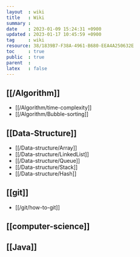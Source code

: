 ```yaml
---
layout  : wiki
title   : Wiki
summary : 
date    : 2023-01-09 15:24:31 +0900
updated : 2023-01-17 10:45:59 +0900
tag     : wiki
resource: 38/1839B7-F38A-4961-B680-EEA4A250632E
toc     : true
public  : true
parent  : 
latex   : false
---
```


## [[/Algorithm]]
* [[/Algorithm/time-complexity]]
* [[/Algorithm/Bubble-sorting]]

## [[Data-Structure]]
* [[/Data-structure/Array]]
* [[/Data-structure/LinkedList]]
* [[/Data-structure/Queue]]
* [[/Data-structure/Stack]]
* [[/Data-structure/Hash]]

## [[git]]
* [[/git/how-to-git]]

## [[computer-science]]

## [[Java]]
